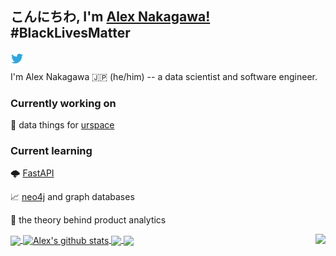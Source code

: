 ## こんにちわ, I'm [Alex Nakagawa!](https://alex.urspace.io) #BlackLivesMatter

<a href="https://twitter.com/nakaflocka3">
  <img align="left" alt="Alex Nakagawa | Twitter" width="21px" src="https://raw.githubusercontent.com/alexnakagawa/alexnakagawa/master/assets/twitter.svg" />
</a>

<br />

I'm Alex Nakagawa 🇯🇵 (he/him) -- a data scientist and software engineer.

### Currently working on

💼 data things for [urspace](https://urspace.io)
<!--🏀 all things technology for the LA Clippers -->

### Current learning

🌩 [FastAPI](https://fastapi.tiangolo.com/)

📈 [neo4j](https://neo4j.com/) and graph databases

🌴 the theory behind product analytics

<a href="https://spotify-github-profile.vercel.app/api/view?uid=alexnakagawa3&redirect=true">
  <img align="right" src="https://spotify-github-profile.vercel.app/api/view?uid=alexnakagawa3&cover_image=true" />
</a>
<a href="https://github.com/anuraghazra/github-readme-stats">
  <!-- Change the `github-readme-stats.anuraghazra1.vercel.app` to `github-readme-stats.vercel.app`  -->
  <img align="center" src="https://github-readme-stats.anuraghazra1.vercel.app/api/top-langs/?username=alexnakagawa&theme=dracula&hide=ruby,css,julia" />
</a>
<a href="https://github.com/anuraghazra/github-readme-stats">
  <img align="center" src="https://github-readme-stats.anuraghazra1.vercel.app/api?username=alexnakagawa&show_icons=true&count_private=true&theme=dracula&line_height=27" alt="Alex's github stats" />
</a>

<a href="https://github.com/anuraghazra/github-readme-stats">
  <!-- Change the `github-readme-stats.anuraghazra1.vercel.app` to `github-readme-stats.vercel.app`  -->
  <img align="center" src="https://github-readme-stats.anuraghazra1.vercel.app/api/pin/?username=alexnakagawa&repo=tools&theme=dracula" />
</a>    
<a href="https://github.com/anuraghazra/anuraghazra.github.io">
  <!-- Change the `github-readme-stats.anuraghazra1.vercel.app` to `github-readme-stats.vercel.app`  -->
  <img align="center" src="https://github-readme-stats.anuraghazra1.vercel.app/api/pin/?username=alexnakagawa&repo=teaching&theme=dracula" />
</a>




